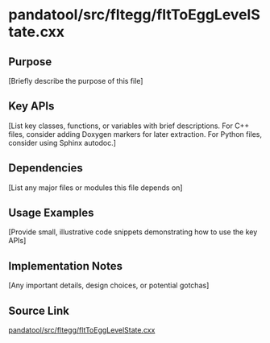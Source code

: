 # pandatool/src/fltegg/fltToEggLevelState.cxx

## Purpose
[Briefly describe the purpose of this file]

## Key APIs
[List key classes, functions, or variables with brief descriptions.
For C++ files, consider adding Doxygen markers for later extraction.
For Python files, consider using Sphinx autodoc.]

## Dependencies
[List any major files or modules this file depends on]

## Usage Examples
[Provide small, illustrative code snippets demonstrating how to use the key APIs]

## Implementation Notes
[Any important details, design choices, or potential gotchas]

## Source Link
[pandatool/src/fltegg/fltToEggLevelState.cxx](link_to_source_repository/pandatool/src/fltegg/fltToEggLevelState.cxx)
